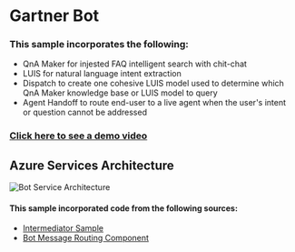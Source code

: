 # Gartner Bot

### This sample incorporates the following:
- QnA Maker for injested FAQ intelligent search with chit-chat
- LUIS for natural language intent extraction
- Dispatch to create one cohesive LUIS model used to determine which QnA Maker knowledge base or LUIS model to query
- Agent Handoff to route end-user to a live agent when the user's intent or question cannot be addressed

### [Click here to see a demo video](https://photos.app.goo.gl/x1RqbiJMkYVSLJJR9)

## Azure Services Architecture
![Bot Service Architecture](https://github.com/rob-derosa/GartnerBot/blob/master/assets/bot_architecture.png?raw=true)
 


#### This sample incorporated code from the following sources:
- [Intermediator Sample](https://github.com/tompaana/intermediator-bot-sample)
- [Bot Message Routing Component](https://github.com/tompaana/bot-message-routing)